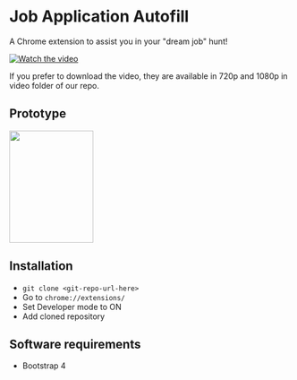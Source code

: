 # Job Application Autofill
A Chrome extension to assist you in your "dream job" hunt!

[![Watch the video](https://raw.githubusercontent.com/jayjagtap/Autofill-Buddy/master/thumbnail.png)](https://youtu.be/BZmXUMSAnfc)

If you prefer to download the video, they are available in 720p and 1080p in video folder of our repo.

## Prototype

<img src="https://raw.githubusercontent.com/jayjagtap/Autofill-Buddy/master/video/prototype-1.png" style="height:200px; width:150px;">

## Installation

- ```git clone <git-repo-url-here>```
- Go to ```chrome://extensions/```
- Set Developer mode to ON
- Add cloned repository

## Software requirements
- Bootstrap 4
